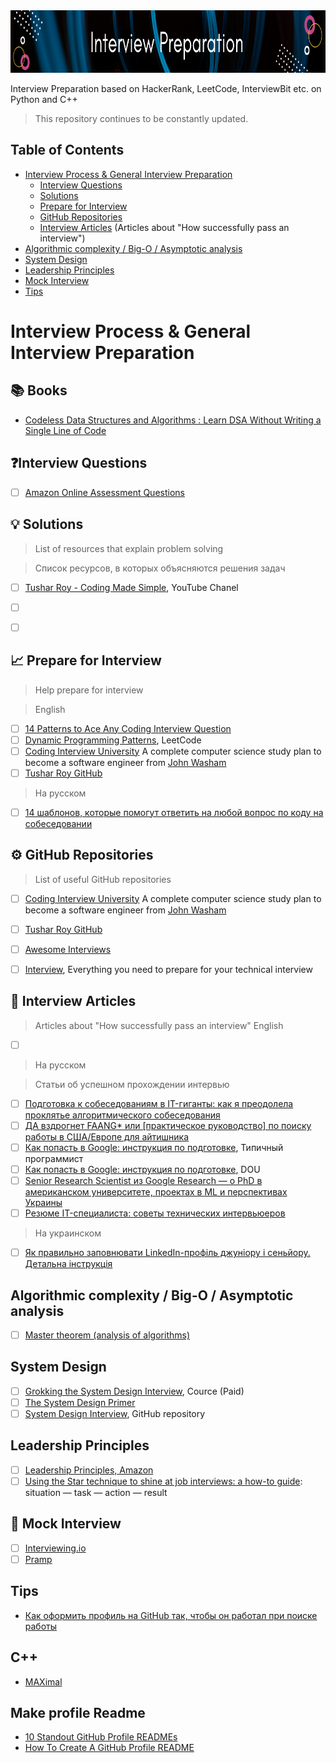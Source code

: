 <img src="https://github.com/ElizaLo/Interview-Preparation/blob/master/img/Banner_Interview_Prep.png" width="900" height="100">

Interview Preparation based on HackerRank, LeetCode, InterviewBit etc. on Python and C++

> This repository continues to be constantly updated.

## Table of Contents

- [Interview Process & General Interview Preparation](https://github.com/ElizaLo/Interview-Preparation/blob/master/README.md#interview-process--general-interview-preparation)
    - [Interview Questions](https://github.com/ElizaLo/Interview-Preparation/blob/master/README.md#interview-questions)
    - [Solutions](https://github.com/ElizaLo/Interview-Preparation/blob/master/README.md#-solutions)
    - [Prepare for Interview](https://github.com/ElizaLo/Interview-Preparation/blob/master/README.md#-prepare-for-interview)
    - [GitHub Repositories](https://github.com/ElizaLo/Interview-Preparation/blob/master/README.md#%EF%B8%8F-github-repositories)
    - [Interview Articles](https://github.com/ElizaLo/Interview-Preparation/blob/master/README.md#-interview-articles) (Articles about "How successfully pass an interview")
- [Algorithmic complexity / Big-O / Asymptotic analysis](https://github.com/ElizaLo/Interview-Preparation/blob/master/README.md#algorithmic-complexity--big-o--asymptotic-analysis)
- [System Design](https://github.com/ElizaLo/Interview-Preparation/blob/master/README.md#system-design)
- [Leadership Principles](https://github.com/ElizaLo/Interview-Preparation/blob/master/README.md#leadership-principles)
- [Mock Interview](https://github.com/ElizaLo/Interview-Preparation/blob/master/README.md#-mock-interview)
- [Tips](https://github.com/ElizaLo/Interview-Preparation/blob/master/README.md#-tips)

# Interview Process & General Interview Preparation

## 📚 Books

- [Codeless Data Structures and Algorithms : Learn DSA Without Writing a Single Line of Code](https://learning.oreilly.com/library/view/codeless-data-structures/9781484257258/?sfmc_id=175587659&utm_campaign=engagement&utm_medium=email&utm_source=platform+b2c&utm_content=whats+new+hot+20200713#toc)

## ❓Interview Questions

- [ ] [Amazon Online Assessment Questions](https://leetcode.com/discuss/interview-question/344650/Amazon-Online-Assessment-Questions)


## 💡 Solutions

> List of resources that explain problem solving

> Список ресурсов, в которых объясняются решения задач

- [ ] [Tushar Roy - Coding Made Simple](https://www.youtube.com/user/tusharroy2525), YouTube Chanel
- [ ] []()
- [ ] []()


## 📈 Prepare for Interview

> Help prepare for interview

> English 
- [ ] [14 Patterns to Ace Any Coding Interview Question](https://hackernoon.com/14-patterns-to-ace-any-coding-interview-question-c5bb3357f6ed)
- [ ] [Dynamic Programming Patterns](https://leetcode.com/discuss/general-discussion/458695/dynamic-programming-patterns), LeetCode
- [ ] [Coding Interview University](https://github.com/jwasham/coding-interview-university) A complete computer science study plan to become a software engineer from [John Washam](https://github.com/jwasham)
- [ ] [Tushar Roy GitHub](https://github.com/mission-peace/interview/wiki)

> На русском
- [ ] [14 шаблонов, которые помогут ответить на любой вопрос по коду на собеседовании](https://tproger.ru/translations/14-templates-to-answer-interview-questions/)

## ⚙️ GitHub Repositories

> List of useful GitHub repositories

- [ ] [Coding Interview University](https://github.com/jwasham/coding-interview-university) A complete computer science study plan to become a software engineer from [John Washam](https://github.com/jwasham)
- [ ] [Tushar Roy GitHub](https://github.com/mission-peace/interview/wiki)
- [ ] [Awesome Interviews](https://github.com/MaximAbramchuck/awesome-interview-questions)
- [ ] [Interview](https://github.com/andreis/interview), Everything you need to prepare for your technical interview


## 📑 Interview Articles
> Articles about "How successfully pass an interview"
> English 
- [ ] []()

> На русском

> Статьи об успешном прохождении интервью
- [ ] [Подготовка к собеседованиям в IT-гиганты: как я преодолела проклятье алгоритмического собеседования](https://habr.com/ru/post/499394/)
- [ ] [ДА вздрогнет FAANG* или [практическое руководство] по поиску работы в США/Европе для айтишника](https://habr.com/ru/company/smart_start/blog/472796/)
- [ ] [Как попасть в Google: инструкция по подготовке](https://tproger.ru/articles/work-in-google/), Типичный программист
- [ ] [Как попасть в Google: инструкция по подготовке](https://dou.ua/lenta/articles/google-interview/), DOU 
- [ ] [Senior Research Scientist из Google Research — о PhD в американском университете, проектах в ML и перспективах Украины](https://dou.ua/lenta/articles/research-scientist-from-google/?from=tg)
- [ ] [Резюме IT-специалиста: советы технических интервьюеров](https://dou.ua/lenta/articles/resume-for-tech-interviewer/)

> На украинском

- [ ] [Як правильно заповнювати LinkedIn-профіль джуніору і сеньйору. Детальна інструкція](https://dou.ua/lenta/articles/fill-profile-on-linkedin/?from=tg)

## Algorithmic complexity / Big-O / Asymptotic analysis

- [ ] [Master theorem (analysis of algorithms)](https://en.wikipedia.org/wiki/Master_theorem_(analysis_of_algorithms))

## System Design

- [ ] [Grokking the System Design Interview](https://www.educative.io/courses/grokking-the-system-design-interview), Cource (Paid)
- [ ] [The System Design Primer](https://github.com/donnemartin/system-design-primer)
- [ ] [System Design Interview](https://github.com/checkcheckzz/system-design-interview), GitHub repository

## Leadership Principles

- [ ] [Leadership Principles, Amazon](https://www.amazon.jobs/en/principles)
- [ ] [Using the Star technique to shine at job interviews: a how-to guide](https://www.theguardian.com/careers/careers-blog/star-technique-competency-based-interview): situation — task — action — result

## 👥 Mock Interview

- [ ] [Interviewing.io](https://interviewing.io)
- [ ] [Pramp](https://www.pramp.com/#/)

## Tips

- [Как оформить профиль на GitHub так, чтобы он работал при поиске работы](https://dou.ua/lenta/articles/github-profile-for-beginners/?from=tg)

## C++

  - [MAXimal](http://e-maxx.ru/algo/)
  
  
## Make profile Readme

- [10 Standout GitHub Profile READMEs](https://dev.to/github/10-standout-github-profile-readmes-h2o)
- [How To Create A GitHub Profile README](https://www.aboutmonica.com/blog/how-to-create-a-github-profile-readme)
